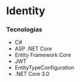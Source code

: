 # Identity


### Tecnologias
* C#
* ASP .NET Core
* Entity Framework Core
* JWT
* EntityTypeConfiguration
* .NET Core 3.0






